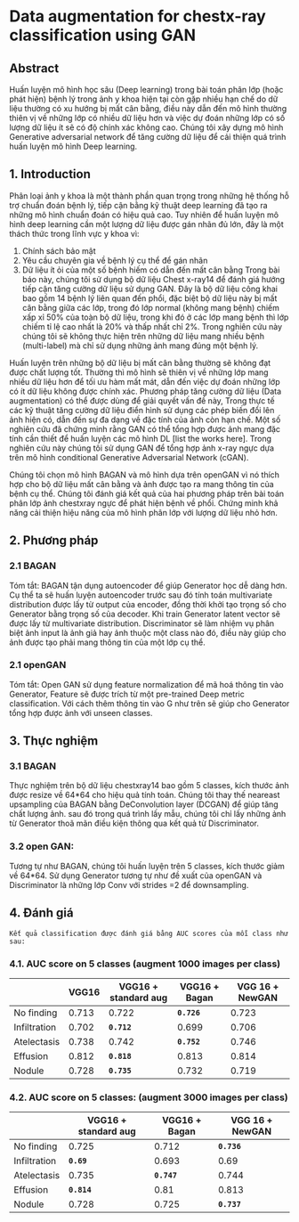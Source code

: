 
# Data augmentation for chestx-ray classification using GAN

## Abstract

 Huấn luyện mô hình học sâu (Deep learning) trong bài toán phân lớp (hoặc phát hiện) bệnh lý trong ảnh y khoa hiện tại còn gặp nhiều hạn chế do dữ liệu thường có xu hướng bị mất cân bằng, điều này dẫn đến mô hình thường thiên vị về những lớp có nhiều dữ liệu hơn và việc dự đoán những lớp có số lượng dữ liệu ít sẽ có độ chính xác không cao. Chúng tôi xây dựng mô hình Generative adversarial network để tăng cường dữ liệu để cải thiện quá trình huấn luyện mô hình Deep learning.

## 1. Introduction

 Phân loại ảnh y khoa là một thành phần quan trọng trong những hệ thống hỗ trợ chuẩn đoán bệnh lý, tiếp cận bằng kỹ thuật deep learning đã tạo ra những mô hình chuẩn đoán có hiệu quả cao. Tuy nhiên để huấn luyện mô hình deep learning cần một lượng dữ liệu được gán nhãn đủ lớn, đây là một thách thức trong lĩnh vực y khoa vì:

1) Chính sách bảo mật
2) Yêu cầu chuyên gia về bệnh lý cụ thể để gán nhãn
3) Dữ liệu ít ỏi của một số bệnh hiếm có dẫn đến mất cân bằng
 Trong bài báo này, chúng tôi sử dụng bộ dữ liệu Chest x-ray14 để đánh giá hướng tiếp cận tăng cường dữ liệu sử dụng GAN. Đây là bộ dữ liệu công khai bao gồm 14 bệnh lý liên quan đến phổi, đặc biệt bộ dữ liệu này bị mất cân bằng giữa các lớp, trong đó lớp normal (không mang bệnh) chiếm xấp xỉ 50% của toàn bộ dữ liệu, trong khi đó ở các lớp mang bệnh thì lớp chiếm tỉ lệ cao nhất là 20% và thấp nhất chỉ 2%. Trong nghiên cứu này chúng tôi sẽ không thực hiện trên những dữ liệu mang nhiều bệnh (multi-label) mà chỉ sử dụng những ảnh mang đúng một bệnh lý.

 Huấn luyện trên những bộ dữ liệu bị mất cân bằng thường sẽ không đạt được chất lượng tốt. Thường thì mô hình sẽ thiên vị về những lớp mang nhiều dữ liệu hơn để tối ưu hàm mất mát, dẫn đến việc dự đoán những lớp có ít dữ liệu không được chính xác. Phương pháp tăng cường dữ liệu (Data augmentation) có thể được dùng để giải quyết vấn đề này, Trong thực tế các kỹ thuật tăng cường dữ liệu điển hình sử dụng các phép biến đổi lên ảnh hiện có, dẫn đến sự đa dạng về đặc tính của ảnh còn hạn chế. Một số nghiên cứu đã chứng minh rằng GAN có thể tổng hợp được ảnh mang đặc tính cần thiết để huấn luyện các mô hình DL [list the works here]. Trong nghiên cứu này chúng tôi sử dụng GAN để tổng hợp ảnh x-ray ngực dựa trên mô hình conditional Generative Adversarial Network (cGAN).

Chúng tôi chọn mô hình BAGAN và mô hình dựa trên openGAN vì nó thích hợp cho bộ dữ liệu mất cân bằng và ảnh được tạo ra mang thông tin của bệnh cụ thể. Chúng tôi đánh giá kết quả của hai phương pháp trên bài toán phân lớp ảnh chestxray ngực để phát hiện bệnh về phổi. Chứng minh khả năng cải thiện hiệu năng của mô hình phân lớp với lượng dữ liệu nhỏ hơn.

## 2. Phương pháp

 ### 2.1 BAGAN
Tóm tắt: BAGAN tận dụng autoencoder để giúp Generator học dễ dàng hơn. Cụ thể ta sẽ huấn luyện autoencoder trước sau đó tính toán multivariate distribution được lấy từ output của encoder, đồng thời khởi tạo trọng số cho Generator bằng trọng số của decoder. Khi train Generator latent vector sẽ được lấy từ multivariate distribution. Discriminator sẽ làm nhiệm vụ phân biệt ảnh input là ảnh giả hay ảnh thuộc một class nào đó, điều này giúp cho ảnh được tạo phải mang thông tin của một lớp cụ thể.
 ### 2.1 openGAN
Tóm tắt: Open GAN sử dụng feature normalization để mã hoá thông tin vào Generator, Feature sẽ được trích từ một pre-trained Deep metric classification. Với cách thêm thông tin vào G như trên sẽ giúp cho Generator tổng hợp được ảnh với unseen classes.


## 3. Thực nghiệm

### 3.1 BAGAN

Thực nghiệm trên bộ dữ liệu chestxray14 bao gồm 5 classes, kích thước ảnh được resize về 64*64 cho hiệu quả tính toán.
Chúng tôi thay thế neareast upsampling của BAGAN bằng DeConvolution layer (DCGAN) để giúp tăng chất lượng ảnh.
sau đó trong quá trình lấy mẫu, chúng tôi chỉ lấy những ảnh từ Generator thoã mãn điều kiện thông qua kết quả từ Discriminator.

### 3.2 open GAN:

Tương tự như BAGAN, chúng tôi huấn luyện trên 5 classes, kích thước giảm về 64*64. Sử dụng Generator tương tự như đề xuất của openGAN và Discriminator là những lớp Conv với strides =2 để downsampling.


## 4. Đánh giá
    Kết quả classification được đánh giá bằng AUC scores của mỗi class như sau:

### 4.1. AUC score on 5 classes (augment 1000 images per class)

| | VGG16 | VGG16 + standard aug | VGG16 + Bagan | VGG 16 + NewGAN |
|--|--|--|--|--|
| No finding | 0.713 | 0.722 | **`0.726`** |0.723 |
|Infiltration| 0.702 | **`0.712`** | 0.699 | 0.706 |
|Atelectasis| 0.738 | 0.742| **`0.752`** | 0.746 |
|Effusion| 0.812 | **`0.818`** | 0.813 |0.814 |
|Nodule| 0.728 |**`0.735`**| 0.732 |0.719 |


### 4.2. AUC score on 5 classes: (augment 3000 images per class)

| | VGG16 + standard aug | VGG16 + Bagan | VGG 16 + NewGAN |
|--|--|--|--|
| No finding | 0.725 | 0.712 | **`0.736`** |
|Infiltration| **`0.69`**  | 0.693 | 0.69 |
|Atelectasis| 0.735 | **`0.747`** | 0.744|
|Effusion| **`0.814`** | 0.81 |0.813|
|Nodule| 0.728 |0.725| **`0.737`** |
